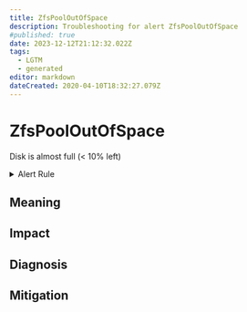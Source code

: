 ```yaml
---
title: ZfsPoolOutOfSpace
description: Troubleshooting for alert ZfsPoolOutOfSpace
#published: true
date: 2023-12-12T21:12:32.022Z
tags: 
  - LGTM
  - generated
editor: markdown
dateCreated: 2020-04-10T18:32:27.079Z
---
```


# ZfsPoolOutOfSpace

Disk is almost full (< 10% left)

<details>
  <summary>Alert Rule</summary>

{{% rule "zfs/zfs_exporter.yml" "ZfsPoolOutOfSpace" %}}

{{% comment %}}

```yaml
alert: ZfsPoolOutOfSpace
expr: zfs_pool_free_bytes * 100 / zfs_pool_size_bytes < 10 and ON (instance, device, mountpoint) zfs_pool_readonly == 0
for: 0m
labels:
    severity: warning
annotations:
    summary: ZFS pool out of space (instance {{ $labels.instance }})
    description: |-
        Disk is almost full (< 10% left)
          VALUE = {{ $value }}
          LABELS = {{ $labels }}
    runbook: https://github.com/srerun/prometheus-alerts/blob/main/content/runbooks/zfs_exporter/ZfsPoolOutOfSpace.md

```

{{% /comment %}}

</details>


## Meaning
[//]: # "Short paragraph that explains what the alert means"


## Impact
[//]: # "What could / will happen if the alert is not addressed"



## Diagnosis
[//]: # "Steps to take to identify the cause of the problem"



## Mitigation
[//]: # "The steps necessary to resolve the alert"
